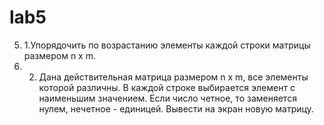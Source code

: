 # lab5
5. 1.Упорядочить по возрастанию элементы каждой строки матрицы размером n х m.
6. 2. Дана действительная матрица размером n х m, все элементы которой различны.
   В каждой строке выбирается элемент с наименьшим значением.
   Если число четное, то заменяется нулем, нечетное - единицей. Вывести на экран новую матрицу. 

